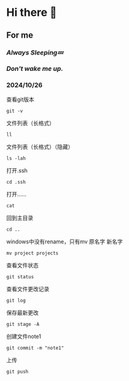 # **Hi there 👋**
## For me
### *Always Sleeping💤*
### *Don't wake me up.*


### 2024/10/26

查看git版本

```
git -v
```

文件列表（长格式）
```
ll
```
文件列表（长格式）（隐藏）
```
ls -lah
```
打开.ssh
```
cd .ssh
```
打开……
```
cat 
```
回到主目录
```
cd ..
```
windows中没有rename，只有mv 原名字 新名字
```
mv project projects
```
查看文件状态
```
git status
```
查看文件更改记录
```
git log
```
保存最新更改
```
git stage -A
```
创建文件note1
```
git commit -m "note1"
```
上传
```
git push
```


